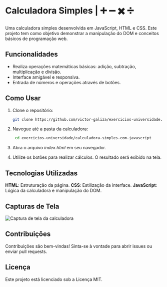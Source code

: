 # Calculadora Simples | ➕ ➖ ✖️ ➗ 

Uma calculadora simples desenvolvida em JavaScript, HTML e CSS. Este projeto tem como objetivo demonstrar a manipulação do DOM e conceitos básicos de programação web.

## Funcionalidades

- Realiza operações matemáticas básicas: adição, subtração, multiplicação e divisão.
- Interface amigável e responsiva.
- Entrada de números e operações através de botões.

## Como Usar

1. Clone o repositório:
   ```bash
   git clone https://github.com/victor-galiza/exercicios-universidade.git

2. Navegue até a pasta da calculadora:
   ```bash
    cd exercicios-universidade/calculadora-simples-com-javascript

4. Abra o arquivo _index.html_ em seu navegador.
   
5. Utilize os botões para realizar cálculos. O resultado será exibido na tela.

## Tecnologias Utilizadas
**HTML**: Estruturação da página.
**CSS**: Estilização da interface.
**JavaScript**: Lógica da calculadora e manipulação do DOM.

## Capturas de Tela
![Captura de tela da calculadora](captura-tela.png)

## Contribuições
Contribuições são bem-vindas! Sinta-se à vontade para abrir issues ou enviar pull requests.

## Licença
Este projeto está licenciado sob a Licença MIT.
